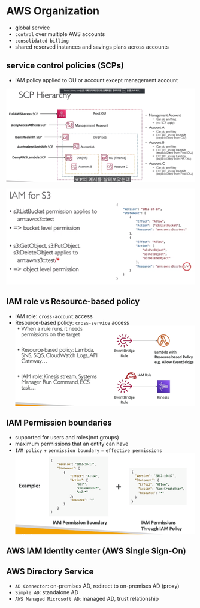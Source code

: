 # AWS Organization
- global service
- `control` over multiple AWS accounts
- `consolidated billing`
- shared reserved instances and savings plans across accounts
## service control policies (SCPs)
- IAM policy applied to OU or account except management account

![cloudwatch agent](img/2.png)

![cloudwatch agent](img/3.png)

## IAM role vs Resource-based policy
- IAM role: `cross-account` access
- Resource-based policy: `cross-service` access
![cloudwatch agent](img/20.png)

## IAM Permission boundaries
- supported for users and roles(not groups)
- maximum permissions that an entity can have
- `IAM policy` + `permission boundary` = `effective permissions`
![cloudwatch agent](img/4.png)

## AWS IAM Identity center (AWS Single Sign-On)

## AWS Directory Service
- `AD Connector`: on-premises AD, redirect to on-premises AD (proxy)
- `Simple AD`: standalone AD
- `AWS Managed Microsoft AD`: managed AD, trust relationship

